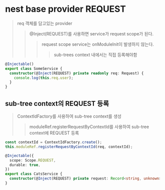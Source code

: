 # nest base provider REQUEST

> req 객체를 담고있는 provider
>
> > @Inject(REQUEST)를 사용하면 service가 request scope가 된다.
> >
> > > request scope service는 onModuleInit이 발생하지 않는다.
> > >
> > > > sub-trees context 내에서는 직접 등록해야함

```ts
@Injectable()
export class SomeService {
  constructor(@Inject(REQUEST) private readonly req: Request) {
    console.log(this.req.user);
  }
}
```

## sub-tree context의 REQUEST 등록

> ContextIdFactory를 사용하여 sub-tree context를 생성
>
> > moduleRef.registerRequestByContextId를 사용하여 sub-tree context에 REQUEST 등록

```ts
const contextId = ContextIdFactory.create();
this.moduleRef.registerRequestByContextId(req, contextId);
```

```ts
@Injectable({
  scope: Scope.REQUEST,
  durable: true,
})
export class CatsService {
  constructor(@Inject(REQUEST) private request: Record<string, unknown>) {}
}
```
